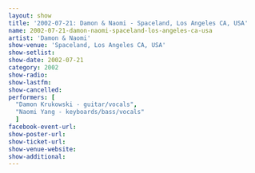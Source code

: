 ```yaml
---
layout: show
title: '2002-07-21: Damon & Naomi - Spaceland, Los Angeles CA, USA'
name: 2002-07-21-damon-naomi-spaceland-los-angeles-ca-usa
artist: 'Damon & Naomi'
show-venue: 'Spaceland, Los Angeles CA, USA'
show-setlist: 
show-date: 2002-07-21
category: 2002
show-radio: 
show-lastfm: 
show-cancelled: 
performers: [
  "Damon Krukowski - guitar/vocals",
  "Naomi Yang - keyboards/bass/vocals"
  ]
facebook-event-url: 
show-poster-url: 
show-ticket-url: 
show-venue-website: 
show-additional: 
---
```


